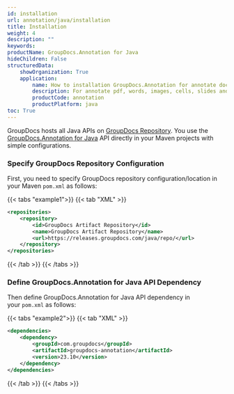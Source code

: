 ```yaml
---
id: installation
url: annotation/java/installation
title: Installation
weight: 4
description: ""
keywords:
productName: GroupDocs.Annotation for Java
hideChildren: False
structuredData:
    showOrganization: True
    application:
        name: How to installation GroupDocs.Annotation for annotate docs in Java
        description: For annotate pdf, words, images, cells, slides and diagram need add to your project GroupDocs.Annotation via Maven.
        productCode: annotation
        productPlatform: java
toc: True
---
```


GroupDocs hosts all Java APIs on [GroupDocs Repository](https://releases.groupdocs.com/java/repo/). You use the [GroupDocs.Annotation for Java](https://releases.groupdocs.com/java/repo/com/groupdocs/groupdocs-annotation/) API directly in your Maven projects with simple configurations.

### Specify GroupDocs Repository Configuration

First, you need to specify GroupDocs repository configuration/location in your Maven `pom.xml` as follows: 

{{< tabs "example1">}}
{{< tab "XML" >}}
```xml
<repositories>
    <repository>
        <id>GroupDocs Artifact Repository</id>
        <name>GroupDocs Artifact Repository</name>
        <url>https://releases.groupdocs.com/java/repo/</url>
    </repository>
</repositories>
```
{{< /tab >}}
{{< /tabs >}}

### Define GroupDocs.Annotation for Java API Dependency

Then define GroupDocs.Annotation for Java API dependency in your `pom.xml` as follows:

{{< tabs "example2">}}
{{< tab "XML" >}}
```xml
<dependencies>
    <dependency>
        <groupId>com.groupdocs</groupId>
        <artifactId>groupdocs-annotation</artifactId>
        <version>23.10</version> 
    </dependency>
</dependencies>
```
{{< /tab >}}
{{< /tabs >}}
